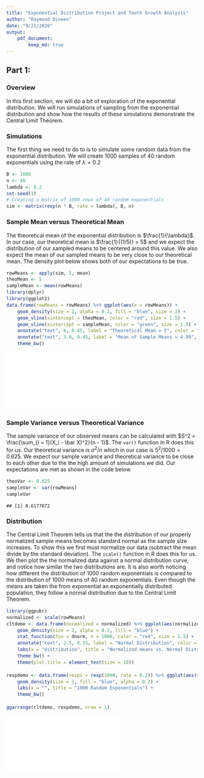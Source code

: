 ```yaml
---
title: "Exponential Distribution Project and Tooth Growth Analysis"
author: "Raymond Dineen"
date: "9/21/2020"
output: 
    pdf_document:
        keep_md: true
---
```


## Part 1:

### Overview

In this first section, we will do a bit of exploration of the exponential distribution. We will run simulations of sampling from the exponential distribution and show how the results of these simulations demonstrate the Central Limit Theorem. 

### Simulations

The first thing we need to do to is to simulate some random data from the exponential distribution. We will create 1000 samples of 40 random exponentials using the rate of $\lambda = 0.2$


```r
B <- 1000
n <- 40
lambda <- 0.2
set.seed(1)
# Creating a matrix of 1000 rows of 40 random exponentials
sim <- matrix(rexp(n * B, rate = lambda), B, n)
```

### Sample Mean versus Theoretical Mean

The theoretical mean of the exponential distribution is $\frac{1}{\lambda}$. In our case, our theoretical mean is $\frac{1}{(1/5)} = 5$ and we expect the distribution of our sampled means to be centered around this value. We also expect the mean of our sampled means to be very close to our theoretical mean. The density plot below shows both of our expectations to be true.


```r
rowMeans <- apply(sim, 1, mean)
theoMean <- 5
sampleMean <- mean(rowMeans)
library(dplyr)
library(ggplot2)
data.frame(rowMeans = rowMeans) %>% ggplot(aes(x = rowMeans)) +
    geom_density(size = 2, alpha = 0.2, fill = "blue", size = 2) +
    geom_vline(xintercept = theoMean, color = "red", size = 1.5) +
    geom_vline(xintercept = sampleMean, color = "green", size = 1.5) + 
    annotate("text", 6, 0.45, label = "Theoretical Mean = 5", color = "red") +
    annotate("text", 3.8, 0.45, label = "Mean of Sample Means = 4.99", color = "green") +
    theme_bw()
```

![](Exponential-Distribution-Report_files/figure-latex/unnamed-chunk-2-1.pdf)<!-- --> 

### Sample Variance versus Theoretical Variance

The sample variance of our observed means can be calculated with $S^2 = \frac{\sum_{i = 1}(X_i - \bar X)^2}{n - 1}$. The `var()` function in R does this for us. Our theoretical variance is $\sigma^2/n$ which in our case is $5^2/1000 = 0.625$. We expect our sample variance and theoretical variance to be close to each other due to the the high amount of simulations we did. Our expectations are met as shown in the code below.


```r
theoVar <- 0.625
sampleVar <- var(rowMeans)
sampleVar
```

```
## [1] 0.6177072
```

### Distribution

The Central Limit Theorem tells us that the the distribution of our properly normalized sample means becomes standard normal as the sample size increases. To show this we first must normalize our data (subtract the mean divide by the standard deviation). The `scale()` function in R does this for us. We then plot the the normalized data against a normal distribution curve, and notice how similar the two distributions are. It is also worth noticing how different the distribution of 1000 random exponentials is compared to the distribution of 1000 means of 40 random exponentials. Even though the means are taken the from exponential an exponentially distributed population, they follow a normal distribution due to the Central Limit Theorem.


```r
library(ggpubr)
normalized <- scale(rowMeans)
cltdemo <- data.frame(normalized = normalized) %>% ggplot(aes(normalized)) +
    geom_density(size = 2, alpha = 0.2, fill = "blue") +
    stat_function(fun = dnorm, n = 1000, color = "red", size = 1.5) +
    annotate("text", 2.5, 0.35, label = "Normal Distribution", color = "red", size = 3) +
    labs(x = "distribution", title = "Normalized means vs. Normal Distribution") +
    theme_bw() +
    theme(plot.title = element_text(size = 10))

rexpdemo <- data.frame(rexps = rexp(1000, rate = 0.2)) %>% ggplot(aes(rexps)) +
    geom_density(size = 2, fill = "blue", alpha = 0.2) +
    labs(x = "", title = "1000 Random Exponentials") +
    theme_bw()

ggarrange(cltdemo, rexpdemo, nrow = 1)
```

![](Exponential-Distribution-Report_files/figure-latex/unnamed-chunk-4-1.pdf)<!-- --> 


